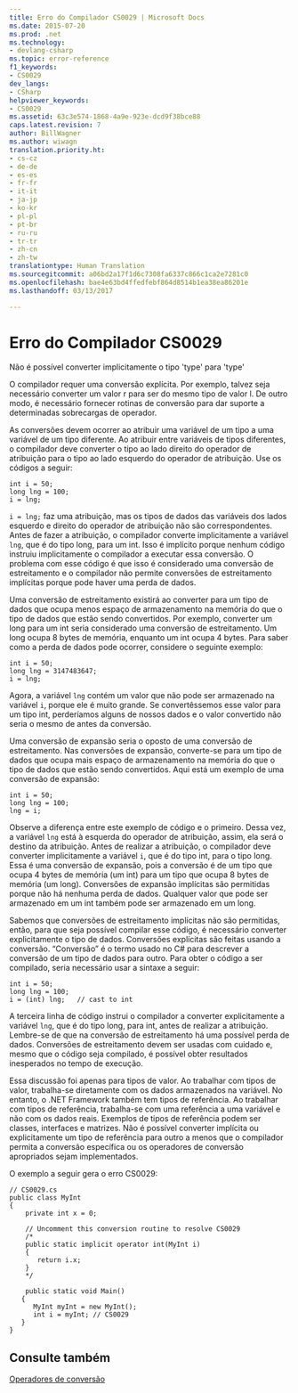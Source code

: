 ```yaml
---
title: Erro do Compilador CS0029 | Microsoft Docs
ms.date: 2015-07-20
ms.prod: .net
ms.technology:
- devlang-csharp
ms.topic: error-reference
f1_keywords:
- CS0029
dev_langs:
- CSharp
helpviewer_keywords:
- CS0029
ms.assetid: 63c3e574-1868-4a9e-923e-dcd9f38bce88
caps.latest.revision: 7
author: BillWagner
ms.author: wiwagn
translation.priority.ht:
- cs-cz
- de-de
- es-es
- fr-fr
- it-it
- ja-jp
- ko-kr
- pl-pl
- pt-br
- ru-ru
- tr-tr
- zh-cn
- zh-tw
translationtype: Human Translation
ms.sourcegitcommit: a06bd2a17f1d6c7308fa6337c866c1ca2e7281c0
ms.openlocfilehash: bae4e63bd4ffedfebf864d8514b1ea38ea86201e
ms.lasthandoff: 03/13/2017

---
```

# <a name="compiler-error-cs0029"></a>Erro do Compilador CS0029
Não é possível converter implicitamente o tipo 'type' para 'type'  
  
 O compilador requer uma conversão explícita. Por exemplo, talvez seja necessário converter um valor r para ser do mesmo tipo de valor l. De outro modo, é necessário fornecer rotinas de conversão para dar suporte a determinadas sobrecargas de operador.  
  
 As conversões devem ocorrer ao atribuir uma variável de um tipo a uma variável de um tipo diferente. Ao atribuir entre variáveis de tipos diferentes, o compilador deve converter o tipo ao lado direito do operador de atribuição para o tipo ao lado esquerdo do operador de atribuição. Use os códigos a seguir:  
  
```  
int i = 50;  
long lng = 100;  
i = lng;  
```  
  
 `i = lng;` faz uma atribuição, mas os tipos de dados das variáveis dos lados esquerdo e direito do operador de atribuição não são correspondentes. Antes de fazer a atribuição, o compilador converte implicitamente a variável `lng`, que é do tipo long, para um int. Isso é implícito porque nenhum código instruiu implicitamente o compilador a executar essa conversão. O problema com esse código é que isso é considerado uma conversão de estreitamento e o compilador não permite conversões de estreitamento implícitas porque pode haver uma perda de dados.  
  
 Uma conversão de estreitamento existirá ao converter para um tipo de dados que ocupa menos espaço de armazenamento na memória do que o tipo de dados que estão sendo convertidos. Por exemplo, converter um long para um int seria considerado uma conversão de estreitamento. Um long ocupa 8 bytes de memória, enquanto um int ocupa 4 bytes. Para saber como a perda de dados pode ocorrer, considere o seguinte exemplo:  
  
```  
int i = 50;  
long lng = 3147483647;  
i = lng;  
```  
  
 Agora, a variável `lng` contém um valor que não pode ser armazenado na variável `i`, porque ele é muito grande. Se convertêssemos esse valor para um tipo int, perderíamos alguns de nossos dados e o valor convertido não seria o mesmo de antes da conversão.  
  
 Uma conversão de expansão seria o oposto de uma conversão de estreitamento. Nas conversões de expansão, converte-se para um tipo de dados que ocupa mais espaço de armazenamento na memória do que o tipo de dados que estão sendo convertidos. Aqui está um exemplo de uma conversão de expansão:  
  
```  
int i = 50;  
long lng = 100;  
lng = i;  
```  
  
 Observe a diferença entre este exemplo de código e o primeiro. Dessa vez, a variável `lng` está à esquerda do operador de atribuição, assim, ela será o destino da atribuição. Antes de realizar a atribuição, o compilador deve converter implicitamente a variável `i`, que é do tipo int, para o tipo long. Essa é uma conversão de expansão, pois a conversão é de um tipo que ocupa 4 bytes de memória (um int) para um tipo que ocupa 8 bytes de memória (um long). Conversões de expansão implícitas são permitidas porque não há nenhuma perda de dados. Qualquer valor que pode ser armazenado em um int também pode ser armazenado em um long.  
  
 Sabemos que conversões de estreitamento implícitas não são permitidas, então, para que seja possível compilar esse código, é necessário converter explicitamente o tipo de dados. Conversões explícitas são feitas usando a conversão. “Conversão” é o termo usado no C# para descrever a conversão de um tipo de dados para outro. Para obter o código a ser compilado, seria necessário usar a sintaxe a seguir:  
  
```  
int i = 50;  
long lng = 100;  
i = (int) lng;   // cast to int  
```  
  
 A terceira linha de código instrui o compilador a converter explicitamente a variável `lng`, que é do tipo long, para int, antes de realizar a atribuição. Lembre-se de que na conversão de estreitamento há uma possível perda de dados. Conversões de estreitamento devem ser usadas com cuidado e, mesmo que o código seja compilado, é possível obter resultados inesperados no tempo de execução.  
  
 Essa discussão foi apenas para tipos de valor. Ao trabalhar com tipos de valor, trabalha-se diretamente com os dados armazenados na variável. No entanto, o .NET Framework também tem tipos de referência. Ao trabalhar com tipos de referência, trabalha-se com uma referência a uma variável e não com os dados reais. Exemplos de tipos de referência podem ser classes, interfaces e matrizes. Não é possível converter implícita ou explicitamente um tipo de referência para outro a menos que o compilador permita a conversão específica ou os operadores de conversão apropriados sejam implementados.  
  
 O exemplo a seguir gera o erro CS0029:  
  
```  
// CS0029.cs  
public class MyInt  
{  
    private int x = 0;      
  
    // Uncomment this conversion routine to resolve CS0029  
    /*  
    public static implicit operator int(MyInt i)  
    {  
       return i.x;  
    }  
    */  
  
    public static void Main()  
   {  
      MyInt myInt = new MyInt();  
      int i = myInt; // CS0029  
   }  
}  
```  
  
## <a name="see-also"></a>Consulte também  
 [Operadores de conversão](../../../csharp/programming-guide/statements-expressions-operators/conversion-operators.md)
